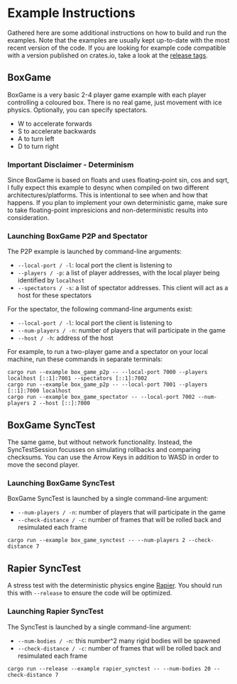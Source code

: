 # Example Instructions

Gathered here are some additional instructions on how to build and run the examples. Note that the examples are usually kept up-to-date with the most recent version of the code. If you are looking for example code compatible with a version published on crates.io, take a look at the [release tags](https://github.com/gschup/ggrs/tags).

## BoxGame

BoxGame is a very basic 2-4 player game example with each player controlling a coloured box.
There is no real game, just movement with ice physics. Optionally,
you can specify spectators.

- W to accelerate forwards
- S to accelerate backwards
- A to turn left
- D to turn right

### Important Disclaimer - Determinism

Since BoxGame is based on floats and uses floating-point sin, cos and sqrt,
I fully expect this example to desync when compiled on two different architectures/platforms.
This is intentional to see when and how that happens. If you plan to implement your own
deterministic game, make sure to take floating-point impresicions and non-deterministic results into consideration.

### Launching BoxGame P2P and Spectator

The P2P example is launched by command-line arguments:

- `--local-port / -l`: local port the client is listening to
- `--players / -p`: a list of player addresses, with the local player being identified by `localhost`
- `--spectators / -s`: a list of spectator addresses. This client will act as a host for these spectators

For the spectator, the following command-line arguments exist:

- `--local-port / -l`: local port the client is listening to
- `--num-players / -n`: number of players that will participate in the game
- `--host / -h`: address of the host

For example, to run a two-player game and a spectator on your local machine,
run these commands in separate terminals:

```shell
cargo run --example box_game_p2p -- --local-port 7000 --players localhost [::1]:7001 --spectators [::1]:7002
cargo run --example box_game_p2p -- --local-port 7001 --players [::1]:7000 localhost
cargo run --example box_game_spectator -- --local-port 7002 --num-players 2 --host [::]:7000 
```

## BoxGame SyncTest

The same game, but without network functionality.
Instead, the SyncTestSession focusses on simulating rollbacks and comparing checksums.
You can use the Arrow Keys in addition to WASD in order to move the second player.

### Launching BoxGame SyncTest

BoxGame SyncTest is launched by a single command-line argument:

- `--num-players / -n`: number of players that will participate in the game
- `--check-distance / -c`: number of frames that will be rolled back and resimulated each frame

```shell
cargo run --example box_game_synctest -- --num-players 2 --check-distance 7
```

## Rapier SyncTest

A stress test with the deterministic physics engine [Rapier](https://rapier.rs/).
You should run this with `--release` to ensure the code will be optimized.

### Launching Rapier SyncTest

The SyncTest is launched by a single command-line argument:

- `--num-bodies / -n`: this number^2 many rigid bodies will be spawned
- `--check-distance / -c`: number of frames that will be rolled back and resimulated each frame

```shell
cargo run --release --example rapier_synctest -- --num-bodies 20 --check-distance 7
```
